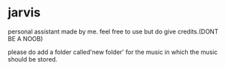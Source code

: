 # jarvis
personal assistant made by me.
feel free to use but do give credits.(DONT BE A NOOB)

please do add a folder called'new folder' for the music in which the music should be stored.
